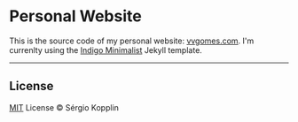 # Personal Website

This is the source code of my personal website: [vvgomes.com](http://vvgomes.com). I'm currenlty using the [Indigo Minimalist](http://github.com/sergiokopplin/indigo/) Jekyll template. 

---

## License

[MIT](http://kopplin.mit-license.org/) License © Sérgio Kopplin

